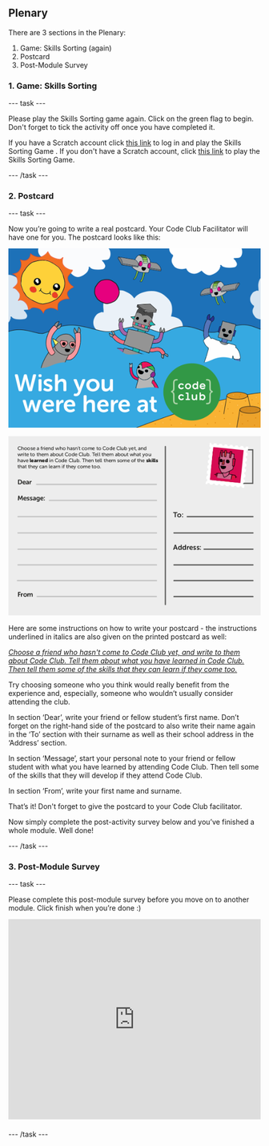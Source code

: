 ## Plenary

There are 3 sections in the Plenary:
1. Game: Skills Sorting (again)
2. Postcard
3. Post-Module Survey

### 1. Game: Skills Sorting

--- task ---

Please play the Skills Sorting game again. Click on the green flag to begin. Don't forget to tick the activity off once you have completed it.

If you have a Scratch account click [this link](https://scratch.mit.edu/projects/326271831) to log in and play the Skills Sorting Game . If you don't have a Scratch account, click [this link](https://scratch.mit.edu/projects/326271944) to play the Skills Sorting Game.

--- /task ---

### 2. Postcard

--- task ---

Now you’re going to write a real postcard. Your Code Club Facilitator will have one for you. The postcard looks like this:

![Postcard Front](images/Postcard.png)

![Postcard Back](images/Postcardback.png)

Here are some instructions on how to write your postcard - the instructions underlined in italics are also given on the printed postcard as well:

<i> <u> Choose a friend who hasn't come to Code Club yet, and write to them about Code Club. Tell them about what you have learned in Code Club. Then tell them some of the skills that they can learn if they come too.</u></i>

Try choosing someone who you think would really benefit from the experience and, especially, someone who wouldn’t usually consider attending the club.

In section ‘Dear’, write your friend or fellow student’s first name. Don’t forget on the right-hand side of the postcard to also write their name again in the ‘To’ section with their surname as well as their school address in the ‘Address’ section.

In section ‘Message’, start your personal note to your friend or fellow student with what you have learned by attending Code Club. Then tell some of the skills that they will develop if they attend Code Club.

In section ‘From’, write your first name and surname.

That’s it! Don't forget to give the postcard to your Code Club facilitator.

Now simply complete the post-activity survey below and you’ve finished a whole module. Well done!

--- /task ---

### 3. Post-Module Survey

--- task ---

Please complete this post-module survey before you move on to another module.
Click finish when you’re done :)

<iframe id="ss-embed-frame-734054" onload="window.scrollTo(0, document.getElementById('ss-embed-frame-734054').offsetTop);" src="https://www.smartsurvey.co.uk/s/HLWGD/" style="width:100%;height:400px;border:0px;padding-bottom:4px;" frameborder="0"><a href="https://www.smartsurvey.co.uk/s/HLWGD/">Please take our survey</a></iframe>

--- /task ---
